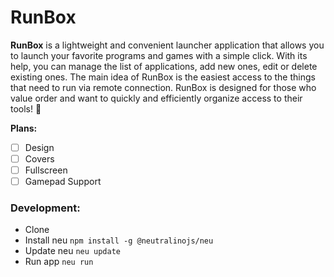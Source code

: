 # RunBox

**RunBox** is a lightweight and convenient launcher application that allows you to launch your favorite programs and games with a simple click. With its help, you can manage the list of applications, add new ones, edit or delete existing ones. The main idea of ​​RunBox is the easiest access to the things that need to run via remote connection. RunBox is designed for those who value order and want to quickly and efficiently organize access to their tools! 🚀

**Plans:**
- [ ] Design
- [ ] Covers
- [ ] Fullscreen
- [ ] Gamepad Support

### Development: 
- Clone
- Install neu `npm install -g @neutralinojs/neu`
- Update neu `neu update`
- Run app `neu run`
